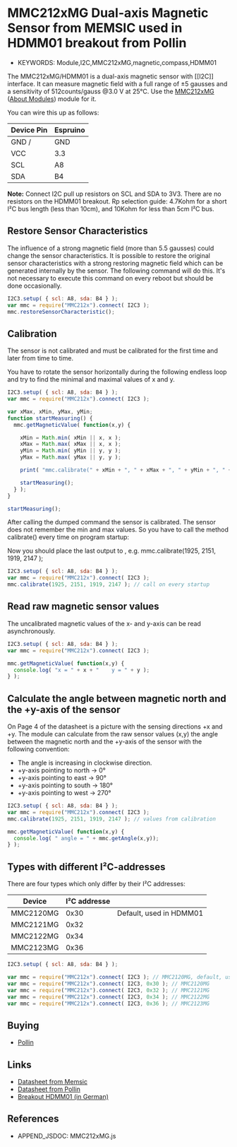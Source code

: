 <!--- Copyright (c) 2016 Luwar. See the file LICENSE for copying permission. -->

MMC212xMG Dual-axis Magnetic Sensor from MEMSIC used in HDMM01 breakout from Pollin
===================================================================================

* KEYWORDS: Module,I2C,MMC212xMG,magnetic,compass,HDMM01

The MMC212xMG/HDMM01 is a dual-axis magnetic sensor with [[I2C]] interface. It can measure magnetic field with a full range of ±5 gausses and a sensitivity of 512counts/gauss @3.0 V at 25°C. Use the [MMC212xMG](/modules/MMC212xMG.js) ([About Modules](/Modules)) module for it.

You can wire this up as follows:

| Device Pin | Espruino |
| ---------- | -------- |
| GND /      | GND      |
| VCC        | 3.3      |
| SCL        | A8       |
| SDA        | B4       |

**Note:** Connect I2C pull up resistors on SCL and SDA to 3V3. There are no resistors on the HDMM01 breakout.
Rp selection guide: 4.7Kohm for a short I²C bus length (less than 10cm), and 10Kohm for less than 5cm I²C bus.


Restore Sensor Characteristics 
------------------------------

The influence of a strong magnetic field (more than 5.5 gausses) could change the sensor characteristics. It is possible to restore the original sensor characteristics with a strong restoring magnetic field which can be generated internally by the sensor. The following command will do this. It's not necessary to execute this command on every reboot but should be done occasionally.

```JavaScript
I2C3.setup( { scl: A8, sda: B4 } );
var mmc = require("MMC212x").connect( I2C3 );
mmc.restoreSensorCharacteristic();
```

Calibration
-----------

The sensor is not calibrated and must be calibrated for the first time and later from time to time.

You have to rotate the sensor horizontally during the following endless loop and try to find the minimal and maximal values of x and y.

```JavaScript
I2C3.setup( { scl: A8, sda: B4 } );
var mmc = require("MMC212x").connect( I2C3 );

var xMax, xMin, yMax, yMin;
function startMeasuring() {
  mmc.getMagneticValue( function(x,y) {

    xMin = Math.min( xMin || x, x );
    xMax = Math.max( xMax || x, x );
    yMin = Math.min( yMin || y, y );
    yMax = Math.max( yMax || y, y );

    print( "mmc.calibrate(" + xMin + ", " + xMax + ", " + yMin + ", " + yMax + " ); // x=" + x + " y=" + y );

    startMeasuring();
  } );
}

startMeasuring();
```

After calling the dumped command the sensor is calibrated. The sensor does not remember the min and max values. So you have to call the method calibrate() every time on program startup:

Now you should place the last output to , e.g. mmc.calibrate(1925, 2151, 1919, 2147 );
 
```JavaScript
I2C3.setup( { scl: A8, sda: B4 } );
var mmc = require("MMC212x").connect( I2C3 );
mmc.calibrate(1925, 2151, 1919, 2147 ); // call on every startup
``` 


Read raw magnetic sensor values
-------------------------------

The uncalibrated magnetic values of the x- and y-axis can be read asynchronously.

```Javascript
I2C3.setup( { scl: A8, sda: B4 } );
var mmc = require("MMC212x").connect( I2C3 );

mmc.getMagneticValue( function(x,y) {
  console.log( "x = " + x + "    y = " + y );
} );
```


Calculate the angle between magnetic north and the +y-axis of the sensor
------------------------------------------------------------------------

On Page 4 of the datasheet is a picture with the sensing directions +x and +y.
The module can calculate from the raw sensor values (x,y) the angle between the magnetic north and the +y-axis of the sensor with the following convention:

 - The angle is increasing in clockwise direction.
 - +y-axis pointing to north →   0°
 - +y-axis pointing to east  →  90°
 - +y-axis pointing to south → 180°
 - +y-axis pointing to west  → 270°

```Javascript
I2C3.setup( { scl: A8, sda: B4 } );
var mmc = require("MMC212x").connect( I2C3 );
mmc.calibrate(1925, 2151, 1919, 2147 ); // values from calibration

mmc.getMagneticValue( function(x,y) {
  console.log( " angle = " + mmc.getAngle(x,y));
} );
```

Types with different I²C-addresses
----------------------------------

There are four types which only differ by their I²C addresses:

| Device    | I²C addresse |                         |
| --------- | ------------ |------------------------ |
| MMC2120MG | 0x30         | Default, used in HDMM01 |
| MMC2121MG | 0x32         |                         |
| MMC2122MG | 0x34         |                         |
| MMC2123MG | 0x36         |                         |

```Javascript
I2C3.setup( { scl: A8, sda: B4 } );

var mmc = require("MMC212x").connect( I2C3 ); // MMC2120MG, default, use address 0x30
var mmc = require("MMC212x").connect( I2C3, 0x30 ); // MMC2120MG 
var mmc = require("MMC212x").connect( I2C3, 0x32 ); // MMC2121MG 
var mmc = require("MMC212x").connect( I2C3, 0x34 ); // MMC2122MG 
var mmc = require("MMC212x").connect( I2C3, 0x36 ); // MMC2123MG 
```


Buying
-----

* [Pollin](http://www.pollin.de/shop/dt/NTM4OTgxOTk-)


Links
-----
* [Datasheet from Memsic](MMC212xMG/MMC212xMG.pdf)
* [Datasheet from Pollin](http://www.pollin.de/shop/downloads/D810164D.PDF)
* [Breakout HDMM01 (in German)](http://www.pollin.de/shop/downloads/D810164B.PDF)


References
----------

* APPEND_JSDOC: MMC212xMG.js
